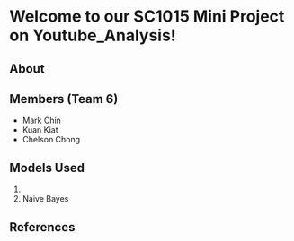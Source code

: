 # Welcome to our SC1015 Mini Project on Youtube_Analysis!

## About


## Members (Team 6)
- Mark Chin
- Kuan Kiat
- Chelson Chong

## Models Used
1.
2. Naive Bayes

## References
